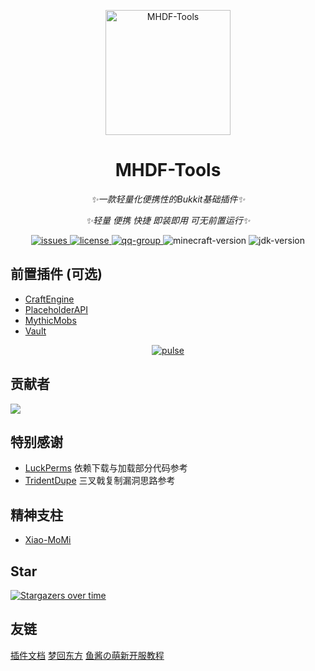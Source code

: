 <p align="center">
   <img src="./Logo.png" width="200px" height="200px" alt="MHDF-Tools">
</p>

<div align="center">

# MHDF-Tools

_✨一款轻量化便携性的Bukkit基础插件✨_

_✨轻量 便携 快捷 即装即用 可无前置运行✨_

</div>

<p align="center">
    <a href="https://github.com/MHDFCraft/MHDF-Tools/issues">
        <img src="https://img.shields.io/github/issues/MHDFCraft/MHDF-Tools?style=flat-square" alt="issues">
    </a>
    <a href="https://github.com/MHDFCraft/MHDF-Tools/blob/main/LICENSE">
        <img src="https://img.shields.io/github/license/MHDFCraft/MHDF-Tools?style=flat-square" alt="license">
    </a>
    <a href="https://qm.qq.com/cgi-bin/qm/qr?k=T047YB6lHNMMcMuVlK_hGBcT5HNESxMA&jump_from=webapi&authKey=0/IFGIO6xLjjHB2YKF7laLxkKWbtWbDhb1lt//m7GgbElJSWdRZ8RjbWzSsufkO6">
        <img src="https://img.shields.io/badge/QQ群-129139830-brightgreen?style=flat-square" alt="qq-group">
    </a>
    <img src="https://img.shields.io/badge/最佳支持版本-1.21.4-brightgreen?style=flat-square" alt="minecraft-version">
    <img src="https://img.shields.io/badge/JDK-17+-brightgreen?style=flat-square" alt="jdk-version">
</p>

## 前置插件 (可选)

- [CraftEngine](https://github.com/Xiao-MoMi/craft-engine)
- [PlaceholderAPI](https://www.spigotmc.org/resources/placeholderapi.6245)
- [MythicMobs](https://mythiccraft.io/index.php?resources/mythicmobs.1)
- [Vault](https://www.spigotmc.org/resources/vault.34315)

<div align="center">
    <a href="https://github.com/MHDFCraft/MHDF-Tools/pulse">
        <img src="https://repobeats.axiom.co/api/embed/e58f3e1358766291db33ba451d3e90be99811f4f.svg" alt="pulse">
    </a>
</div>

## 贡献者

<a href="https://github.com/MHDFCraft/MHDF-Tools/graphs/contributors">
  <img src="https://stg.contrib.rocks/image?repo=MHDFCraft/MHDF-Tools" />
</a>

## 特别感谢

- [LuckPerms](https://github.com/LuckPerms/LuckPerms) 依赖下载与加载部分代码参考
- [TridentDupe](https://github.com/Killetx/TridentDupe) 三叉戟复制漏洞思路参考

## 精神支柱

- [Xiao-MoMi](https://github.com/Xiao-MoMi)

## Star

[![Stargazers over time](https://starchart.cc/MHDFCraft/MHDF-Tools.svg?variant=adaptive)](https://starchart.cc/MHDFCraft/MHDF-Tools)

## 友链

<div>
    <a href="https://plugin.mhdf.cn/">插件文档</a>
    <a href="https://www.mhdf.cn/">梦回东方</a>
    <a href="https://www.yuque.com/xiaoyutang-ayhvn/rnr4ym/">鱼酱の萌新开服教程</a>
</div>
